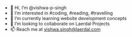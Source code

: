 - 👋 Hi, I’m @vishwa-p-singh
- 👀 I’m interested in #coding, #reading, #travelling
- 🌱 I’m currently learning website development concepts
- 💞️ I’m looking to collaborate on Laerdal Projects
- 📫 Reach me at vishwa.singh@laerdal.com

<!---
vishwa-p-singh/vishwa-p-singh is a ✨ special ✨ repository because its `README.md` (this file) appears on your GitHub profile.
You can click the Preview link to take a look at your changes.
--->
